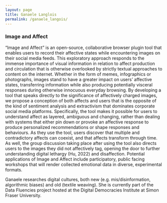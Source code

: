 ```yaml
---
layout: page
title: Ganaele Langlois
permalink: /ganaele_langois/
---
```


<h3>Image and Affect</h3>

<p>“Image and Affect”  is an open-source, collaborative browser plugin tool that enables users to record their affective states while encountering images on their social media feeds. This exploratory approach responds to the immense importance of visual information in relation to affect production and circulation that is otherwise overlooked by strictly textual approaches to content on the internet. Whether in the form of memes, infographics or photographs, images stand to have a greater impact on users’ affective states, transferring information while also producing potentially visceral responses during otherwise innocuous everyday browsing. By developing a tool that speaks directly to the significance of affectively charged images, we propose a conception of both affects and users that is the opposite of the kind of sentiment analysis and extractivism that dominates corporate social media platforms. Specifically, the tool makes it possible for users to understand affect as layered, ambiguous and changing, rather than dealing with systems that either pin down or provoke an affective response to produce personalized recommendations or shape responses and behaviours. As they use the tool, users discover that multiple and contradictory affects can coexist, and that affects transform through time. As well, the group discussion taking place after using the tool also directs users to the images they did not affectively tag, opening the door to further understanding digital lethargy (Hu, 2022) and disaffection. Potential applications of Image and Affect include participatory, public facing workshops that will render collected emotional data in diverse, experimental formats.</p>

<p>Ganaele researches digital cultures, both new (e.g. mis/disinformation, algorithmic biases) and old (textile weaving). She is currently part of the Data Fluencies project hosted at the Digital Democracies Institute at Simon Fraser University.</p>